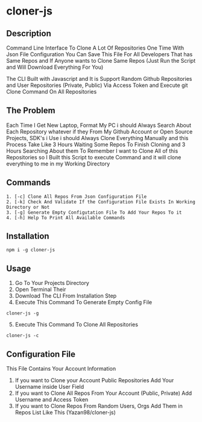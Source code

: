 # cloner-js

## Description
Command Line Interface To Clone A Lot Of Repositories One Time With Json File Configuration You Can Save This File For All Developers That has Same Repos and If Anyone wants to Clone Same Repos (Just Run the Script and Will Download Everything For You)

The CLI Built with Javascript and It is Support Random Github Repositories and User Repositories (Private, Public) Via Access Token and Execute git Clone Command On All Repositories

## The Problem
Each Time I Get New Laptop, Format My PC i should Always Search About Each Repository whatever if they From My Github Account or Open Source Projects, SDK's i Use i should Always Clone Everything Manually and this Process Take Like 3 Hours Waiting Some Repos To Finish Cloning and 3 Hours Searching About them To Remember I want to Clone All of this Repositories so I Built this Script to execute Command and it will clone everything to me in my Working Directory

## Commands
```
1. [-c] Clone All Repos From Json Configuration File
2. [-k] Check And Validate If the Configuration File Exists In Working Directory or Not
3. [-g] Generate Empty Configutation File To Add Your Repos To it
4. [-h] Help To Print All Available Commands
```

## Installation
```
npm i -g cloner-js
```

## Usage
1. Go To Your Projects Directory
2. Open Terminal Their
3. Download The CLI From Installation Step
4. Execute This Command To Generate Empty Config File
```
cloner-js -g 
```
5. Execute This Command To Clone All Repositories
```
cloner-js -c
```

## Configuration File
This File Contains Your Account Information
1. If you want to Clone your Account Public Repositories Add Your Username inside User Field
2. If you want to Clone All Repos From Your Account (Public, Private) Add Username and Access Token
3. If you want to Clone Repos From Random Users, Orgs Add Them in Repos List Like This (Yazan98/cloner-js)

